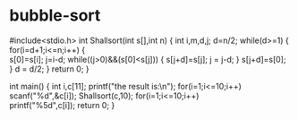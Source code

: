# bubble-sort
#include<stdio.h>
int Shallsort(int s[],int n)
{
	int i,m,d,j;
	d=n/2;
	while(d>=1)
	{
		for(i=d+1;i<=n;i++)
		{	
			s[0]=s[i];
			j=i-d;
			while((j>0)&&(s[0]<s[j]))
			{
				s[j+d]=s[j];
				j = j-d;
			}
			s[j+d]=s[0];
		}
		d = d/2;
	}
	return 0;
}

int main()
{
	int i,c[11];
	printf("the result is:\n");
	for(i=1;i<=10;i++)
	scanf("%d",&c[i]);
	Shallsort(c,10);
	for(i=1;i<=10;i++)	
	printf("%5d",c[i]);
	return 0;
}
